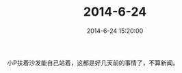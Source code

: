 ﻿---
title: "2014-6-24"
date: 2014-6-24 15:20:00
tags: 文字
categories: 爸爸
---
小P扶着沙发能自己站着，这都是好几天前的事情了，不算新闻。